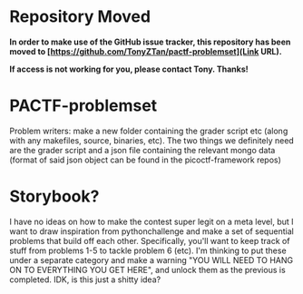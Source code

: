 # **Repository Moved**

**In order to make use of the GitHub issue tracker, this repository has been moved to [https://github.com/TonyZTan/pactf-problemset](Link URL).**

**If access is not working for you, please contact Tony. Thanks!**

# PACTF-problemset

Problem writers: make a new folder containing the grader script etc (along with any makefiles, source, binaries, etc). The two things we definitely need are the grader script and a json file containing the relevant mongo data (format of said json object can be found in the picoctf-framework repos)

# Storybook?

I have no ideas on how to make the contest super legit on a meta level, but I want to draw inspiration from pythonchallenge and make a set of sequential problems that build off each other. Specifically, you'll want to keep track of stuff from problems 1-5 to tackle problem 6 (etc). I'm thinking to put these under a separate category and make a warning "YOU WILL NEED TO HANG ON TO EVERYTHING YOU GET HERE", and unlock them as the previous is completed. IDK, is this just a shitty idea?